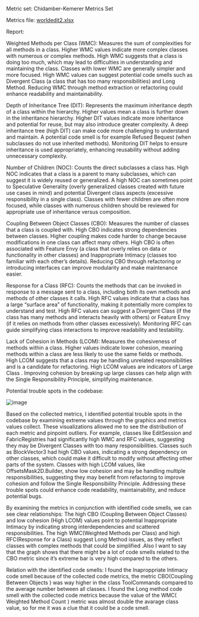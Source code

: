 Metric set: Chidamber-Kemerer Metrics Set

Metrics file:
[worldedit2.xlsx](https://github.com/user-attachments/files/17692374/worldedit2.xlsx)

Report:

Weighted Methods per Class (WMC):
Measures the sum of complexities for all methods in a class. Higher WMC values indicate more complex classes with numerous or complex methods. 
High WMC suggests that a class is doing too much, which may lead to difficulties in understanding and maintaining the class. Classes with lower WMC are generally simpler and more focused.
High WMC values can suggest potential code smells such as Divergent Class (a class that has too many responsibilities) and Long Method. Reducing WMC through method extraction or refactoring could enhance readability and maintainability.

Depth of Inheritance Tree (DIT):
Represents the maximum inheritance depth of a class within the hierarchy. Higher values mean a class is further down in the inheritance hierarchy.
Higher DIT values indicate more inheritance and potential for reuse, but may also introduce greater complexity.
A deep inheritance tree (high DIT) can make code more challenging to understand and maintain. A potential code smell is for example Refused Bequest (when subclasses do not use inherited methods). Monitoring DIT helps to ensure inheritance is used appropriately, enhancing reusability without adding unnecessary complexity.

Number of Children (NOC):
Counts the direct subclasses a class has.
High NOC indicates that a class is a parent to many subclasses, which can suggest it is widely reused or generalized.
A high NOC can sometimes point to Speculative Generality (overly generalized classes created with future use cases in mind) and potential Divergent class aspects (excessive responsibility in a single class). Classes with fewer children are often more focused, while classes with numerous children should be reviewed for appropriate use of inheritance versus composition.

Coupling Between Object Classes (CBO):
Measures the number of classes that a class is coupled with. High CBO indicates strong dependencies between classes.
Higher coupling makes code harder to change because modifications in one class can affect many others.
High CBO is often associated with Feature Envy (a class that overly relies on data or functionality in other classes) and Inappropriate Intimacy (classes too familiar with each other’s details). Reducing CBO through refactoring or introducing interfaces can improve modularity and make maintenance easier.

Response for a Class (RFC):
Counts the methods that can be invoked in response to a message sent to a class, including both its own methods and methods of other classes it calls.
High RFC values indicate that a class has a large “surface area” of functionality, making it potentially more complex to understand and test.
High RFC values can suggest a Divergent Class (if the class has many methods and interacts heavily with others) or Feature Envy (if it relies on methods from other classes excessively). Monitoring RFC can guide simplifying class interactions to improve readability and testability.

Lack of Cohesion in Methods (LCOM):
Measures the cohesiveness of methods within a class. Higher values indicate lower cohesion, meaning methods within a class are less likely to use the same fields or methods.
High LCOM suggests that a class may be handling unrelated responsibilities and is a candidate for refactoring.
High LCOM values are indicators of Large Class . Improving cohesion by breaking up large classes can help align with the Single Responsibility Principle, simplifying maintenance.

Potential trouble spots in the codebase: 

![image](https://github.com/user-attachments/assets/0f99dea8-745d-46a0-972e-72c1709dc550)

Based on the collected metrics, I identified potential trouble spots in the codebase by examining extreme values through the graphics and metrics values collect. These visualizations allowed me to see the distribution of each metric and pinpoint outliers.
For example, classes like EditSession and FabricRegistries had significantly high WMC and RFC values, suggesting they may be Divergent Classes with too many responsibilities.
Classes such as BlockVector3 had high CBO values, indicating a strong dependency on other classes, which could make it difficult to modify without affecting other parts of the system.
Classes with high LCOM values, like OffsetsMask2D.Builder, show low cohesion and may be handling multiple responsibilities, suggesting they may benefit from refactoring to improve cohesion and follow the Single Responsibility Principle. Addressing these trouble spots could enhance code readability, maintainability, and reduce potential bugs.

By examining the metrics in conjunction with identified code smells, we can see clear relationships:
The high CBO (Coupling Between Object Classes)  and low cohesion (High LCOM) values point to potential Inappropriate Intimacy by indicating strong interdependencies and scattered responsibilities.
The high WMC(Weighted Methods per Class) and high RFC(Response for a Class) suggest Long Method issues, as they reflect classes with complex methods that could be simplified .Also I want to say that the graph shows that there might be a lot of code smells related to the CBO metric since it’s extreme bar is very high compared to the others. 

Relation with the identified code smells:
I found the Inaproppriate Intimacy code smell because of the collected code metrics, the metric CBO(Coupling Between Objects ) was way higher in the class ToolCommands compared to the average number between all classes.
I found the Long method code smell with the collected code metrics because the value of the WMC( Weighted Method Count ) metric was almost double the avarage class value, so for me it was a clue that it could be a code smell.


